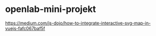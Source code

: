 # openlab-mini-projekt
 
https://medium.com/js-dojo/how-to-integrate-interactive-svg-map-in-vuejs-fafc067baf5f
